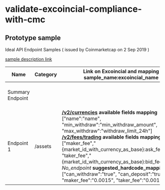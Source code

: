 # validate-excoincial-compliance-with-cmc

## Prototype sample

Ideal API Endpoint Samples
\( issued by Coinmarketcap on 2 Sep 2019 \)

[sample description link](https://docs.google.com/document/d/1S4urpzUnO2t7DmS_1dc4EL4tgnnbTObPYXvDeBnukCg/edit)

Name | Category | Link on Excoincial and mapping sample_name:excoincial_name | Status | Description | Link to sample
--- | --- | --- | --- | --- | ---
Summary Endpoint | | | | Overview of market data for all tickers. | [bitrue sample](https://www.bitrue.com/kline-api/public.json?command=returnTicker)
Endpoint 1 | /assets | **[/v2/currencies](https://excoincial.com/api/v2/currencies) available fields mapping** \["name":"name", "min_withdraw":"min_withdraw_amount", "max_withdraw":"withdraw_limit_24h"\] **[/v2/fees/trading](https://excoincial.com/api/v2/fees/trading) available fields mapping** \["maker_fee","\{market_id_with_currency_as_base\}:ask_fee:value", "taker_fee","\{market_id_with_currency_as_base\}:bid_fee:value"\] *No_endpoint* **suggested_hardcode_mappings** \["can_withdraw":"true", "can_deposit":"true", "maker_fee":"0.0015", "taker_fee":"0.0015"\]| | In depth details on crypto currencies available on the exchange. | [CMC description ENDPOINT_1](https://docs.google.com/document/d/1S4urpzUnO2t7DmS_1dc4EL4tgnnbTObPYXvDeBnukCg/edit#bookmark=id.yu07m9vl46wn)
 
